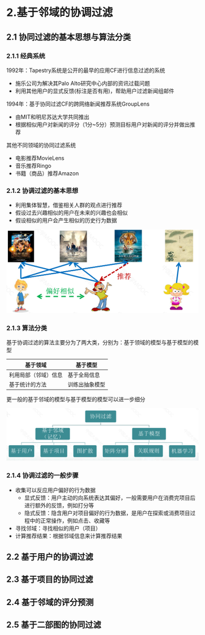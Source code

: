 # 2.基于邻域的协调过滤

## 2.1 协同过滤的基本思想与算法分类

### 2.1.1 经典系统

1992年：Tapestry系统是公开的最早的应用CF进行信息过滤的系统
- 施乐公司为解决其Palo Alto研究中心内部的资讯过载问题
- 利用其他用户的显式反馈(标注是否有用)，帮助用户过滤新闻组邮件

1994年：基于协同过滤CF的跨网络新闻推荐系统GroupLens
- 由MIT和明尼苏达大学共同推出
- 根据相似用户对新闻的评分（1分~5分）预测目标用户对新闻的评分并做出推荐

其他不同领域的协同过滤系统
- 电影推荐MovieLens
- 音乐推荐Ringo
- 书籍（商品）推荐Amazon

### 2.1.2 协调过滤的基本思想
- 利用集体智慧，借鉴相关人群的观点进行推荐
- 假设过去兴趣相似的用户在未来的兴趣也会相似
- 假设相似的用户会产生相似的历史行为数据

![cf](images/cf.png)

### 2.1.3 算法分类

基于协调过滤的算法主要分为了两大类，分别为：基于领域的模型与基于模型的模型

| 基于领域       | 基于模型    |
|------------|---------|
| 利用局部（邻域）信息 | 基于全局信息  |
| 基于统计的方法 | 训练出抽象模型 |

更一般的基于邻域的模型与基于模型的模型可以进一步细分

![model](images/2.model.png)

### 2.1.4 协调过滤的一般步骤
- 收集可以反应用户偏好的行为数据
  - 显式反馈：用户主动的向系统表达其偏好，一般需要用户在消费完项目后进行额外的反馈，例如打分等
  - 隐式反馈：隐含用户对项目偏好的行为数据，是用户在探索或消费项目过程中的正常操作，例如点击、收藏等
- 寻找邻域：寻找相似的用户（项目）
- 计算推荐结果：根据邻域信息来计算推荐结果

## 2.2 基于用户的协调过滤


## 2.3 基于项目的协同过滤

## 2.4 基于邻域的评分预测

## 2.5 基于二部图的协同过滤

